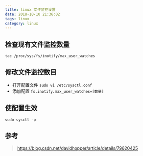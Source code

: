 ```yaml
---
title: linux 文件监控设置
date: 2018-10-10 21:36:02
tags: linux
category: linux
---
```


## 检查现有文件监控数量
`tac /proc/sys/fs/inotify/max_user_watches `

## 修改文件监控数目
- 打开配置文件
`sudo vi /etc/sysctl.conf `
- 添加配置
`fs.inotify.max_user_watches=[数量]`

## 使配置生效
`sudo sysctl -p`


## 参考
> https://blog.csdn.net/davidhopper/article/details/79620425
